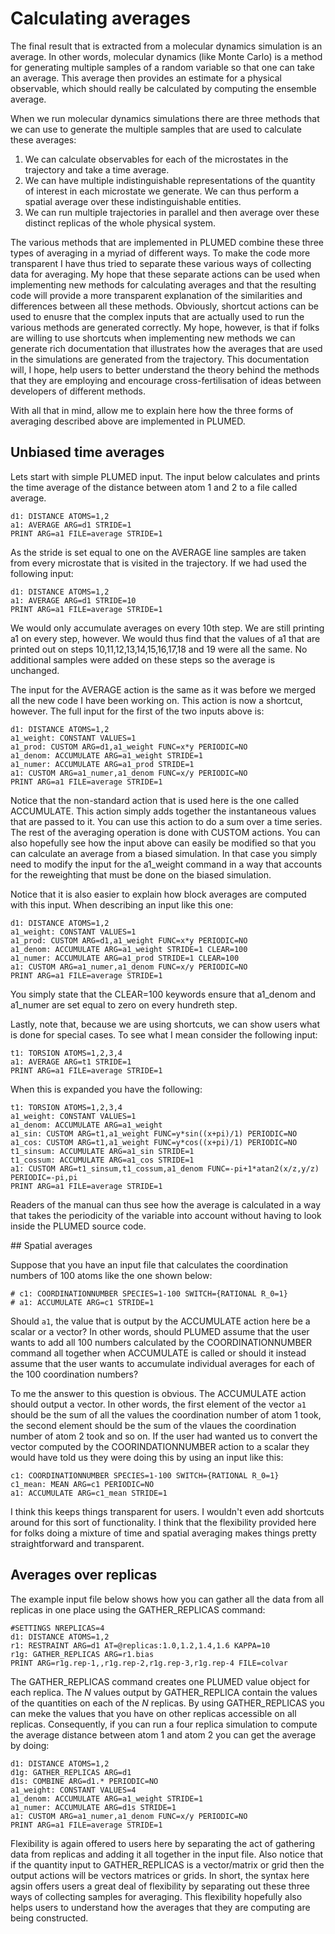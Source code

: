 # Calculating averages

The final result that is extracted from a molecular dynamics simulation is an average.  In other words, molecular dynamics (like Monte Carlo) is a method for generating multiple samples
of a random variable so that one can take an average.  This average then provides an estimate for a physical observable, which should really be calculated by computing the ensemble average.

When we run molecular dynamics simulations there are three methods that we can use to generate the multiple samples that are used to calculate these averages:

1. We can calculate observables for each of the microstates in the trajectory and take a time average.
2. We can have multiple indistinguishable representations of the quantity of interest in each microstate we generate.  We can thus perform a spatial average over these indistinguishable entities.
3. We can run multiple trajectories in parallel and then average over these distinct replicas of the whole physical system.

The various methods that are implemented in PLUMED combine these three types of averaging in a myriad of different ways. To make the code more transparent I have thus tried to separate these various
ways of collecting data for averaging.  My hope that these separate actions can be used when implementing new methods for calculating averages and that the resulting code will provide a more transparent
explanation of the similarities and differences between all these methods.  Obviously, shortcut actions can be used to enusre that the complex inputs that are actually used to run the various methods are generated
correctly.  My hope, however, is that if folks are willing to use shortcuts when implementing new methods we can generate rich documentation that illustrates how the averages that are used in the simulations
are generated from the trajectory.  This documentation will, I hope, help users to better understand the theory behind the methods that they are employing and encourage cross-fertilisation of ideas between 
developers of different methods.

With all that in mind, allow me to explain here how the three forms of averaging described above are implemented in PLUMED.

## Unbiased time averages

Lets start with simple PLUMED input. The input below calculates and prints the time average of the distance between atom 1 and 2 to a file called average.

```plumed
d1: DISTANCE ATOMS=1,2
a1: AVERAGE ARG=d1 STRIDE=1
PRINT ARG=a1 FILE=average STRIDE=1
```

As the stride is set equal to one on the AVERAGE line samples are taken from every microstate that is visited in the trajectory.  If we had used the following input:

```plumed
d1: DISTANCE ATOMS=1,2
a1: AVERAGE ARG=d1 STRIDE=10
PRINT ARG=a1 FILE=average STRIDE=1
```

We would only accumulate averages on every 10th step.  We are still printing a1 on every step, however.  We would thus find that the values of a1 that are printed out on steps
10,11,12,13,14,15,16,17,18 and 19 were all the same.  No additional samples were added on these steps so the average is unchanged.

The input for the AVERAGE action is the same as it was before we merged all the new code I have been working on.  This action is now a shortcut, however.  The full input for the first of the two 
inputs above is:

```plumed
d1: DISTANCE ATOMS=1,2
a1_weight: CONSTANT VALUES=1
a1_prod: CUSTOM ARG=d1,a1_weight FUNC=x*y PERIODIC=NO
a1_denom: ACCUMULATE ARG=a1_weight STRIDE=1
a1_numer: ACCUMULATE ARG=a1_prod STRIDE=1
a1: CUSTOM ARG=a1_numer,a1_denom FUNC=x/y PERIODIC=NO
PRINT ARG=a1 FILE=average STRIDE=1
```

Notice that the non-standard action that is used here is the one called ACCUMULATE.  This action simply adds together the instantaneous values that are passed to it.  You can use this action to 
do a sum over a time series.  The rest of the averaging operation is done with CUSTOM actions.  You can also hopefully see how the input above can easily be modified so that you can calculate 
an average from a biased simulation.  In that case you simply need to modify the input for the a1_weight command in a way that accounts for the reweighting that must be done on the biased simulation.

Notice that it is also easier to explain how block averages are computed with this input.  When describing an input like this one:

```plumed
d1: DISTANCE ATOMS=1,2
a1_weight: CONSTANT VALUES=1
a1_prod: CUSTOM ARG=d1,a1_weight FUNC=x*y PERIODIC=NO
a1_denom: ACCUMULATE ARG=a1_weight STRIDE=1 CLEAR=100
a1_numer: ACCUMULATE ARG=a1_prod STRIDE=1 CLEAR=100
a1: CUSTOM ARG=a1_numer,a1_denom FUNC=x/y PERIODIC=NO
PRINT ARG=a1 FILE=average STRIDE=1
```

You simply state that the CLEAR=100 keywords ensure that a1_denom and a1_numer are set equal to zero on every hundreth step. 

Lastly, note that, because we are using shortcuts, we can show users what is done for special cases.  To see what I mean consider the following input:

```plumed
t1: TORSION ATOMS=1,2,3,4
a1: AVERAGE ARG=t1 STRIDE=1
PRINT ARG=a1 FILE=average STRIDE=1
```

When this is expanded you have the following:

```plumed
t1: TORSION ATOMS=1,2,3,4
a1_weight: CONSTANT VALUES=1
a1_denom: ACCUMULATE ARG=a1_weight 
a1_sin: CUSTOM ARG=t1,a1_weight FUNC=y*sin((x+pi)/1) PERIODIC=NO
a1_cos: CUSTOM ARG=t1,a1_weight FUNC=y*cos((x+pi)/1) PERIODIC=NO
t1_sinsum: ACCUMULATE ARG=a1_sin STRIDE=1
t1_cossum: ACCUMULATE ARG=a1_cos STRIDE=1
a1: CUSTOM ARG=t1_sinsum,t1_cossum,a1_denom FUNC=-pi+1*atan2(x/z,y/z) PERIODIC=-pi,pi
PRINT ARG=a1 FILE=average STRIDE=1
```

Readers of the manual can thus see how the average is calculated in a way that takes the periodicity of the variable into account without having to look inside the PLUMED source code.

## Spatial averages

Suppose that you have an input file that calculates the coordination numbers of 100 atoms like the one shown below:

```plumed
# c1: COORDINATIONNUMBER SPECIES=1-100 SWITCH={RATIONAL R_0=1}
# a1: ACCUMULATE ARG=c1 STRIDE=1
```

Should `a1`, the value that is output by the ACCUMULATE action here be a scalar or a vector?  In other words, should PLUMED assume that the user wants to add all 100 numbers calculated by the 
COORDINATIONNUMBER command all together when ACCUMULATE is called or should it instead assume that the user wants to accumulate individual averages for each of the 100 coordination numbers?

To me the answer to this question is obvious.  The ACCUMULATE action should output a vector.  In other words, the first element of the vector `a1` should be the sum of all the values the coordination
number of atom 1 took, the second element should be the sum of the vlaues the coordination number of atom 2 took and so on.  If the user had wanted us to convert the vector computed by the 
COORINDATIONNUMBER action to a scalar they would have told us they were doing this by using an input like this:

```plumed
c1: COORDINATIONNUMBER SPECIES=1-100 SWITCH={RATIONAL R_0=1}
c1_mean: MEAN ARG=c1 PERIODIC=NO
a1: ACCUMULATE ARG=c1_mean STRIDE=1
``` 

I think this keeps things transparent for users. I wouldn't even add shortcuts around for this sort of functionality. I think that the flexibility provided here for folks doing a mixture of time and spatial 
averaging makes things pretty straightforward and transparent.

## Averages over replicas

The example input file below shows how you can gather all the data from all replicas in one place using the GATHER_REPLICAS command:

```plumed
#SETTINGS NREPLICAS=4
d1: DISTANCE ATOMS=1,2
r1: RESTRAINT ARG=d1 AT=@replicas:1.0,1.2,1.4,1.6 KAPPA=10
r1g: GATHER_REPLICAS ARG=r1.bias
PRINT ARG=r1g.rep-1,,r1g.rep-2,r1g.rep-3,r1g.rep-4 FILE=colvar
```

The GATHER_REPLICAS command creates one PLUMED value object for each replica. The $N$ values output by GATHER_REPLICA contain the values of the quantities on each of the $N$ replicas.  By using GATHER_REPLICAS you 
can meke the values that you have on other replicas accessible on all replicas.  Consequently, if you can run a four replica simulation to compute the average distance between atom 1 and atom 2 you can get the average by doing:


```plumed
d1: DISTANCE ATOMS=1,2
d1g: GATHER_REPLICAS ARG=d1
d1s: COMBINE ARG=d1.* PERIODIC=NO
a1_weight: CONSTANT VALUES=4
a1_denom: ACCUMULATE ARG=a1_weight STRIDE=1
a1_numer: ACCUMULATE ARG=d1s STRIDE=1
a1: CUSTOM ARG=a1_numer,a1_denom FUNC=x/y PERIODIC=NO
PRINT ARG=a1 FILE=average STRIDE=1
```

Flexibility is again offered to users here by separating the act of gathering data from replicas and adding it all together in the input file.  Also notice that if the quantity input to GATHER_REPLICAS is a vector/matrix or grid
then the output actions will be vectors matrices or grids.  In short, the syntax here agsin offers users a great deal of flexibility by separating out these three ways of collecting samples for averaging.  This flexibility hopefully also
helps users to understand how the averages that they are computing are being constructed.

